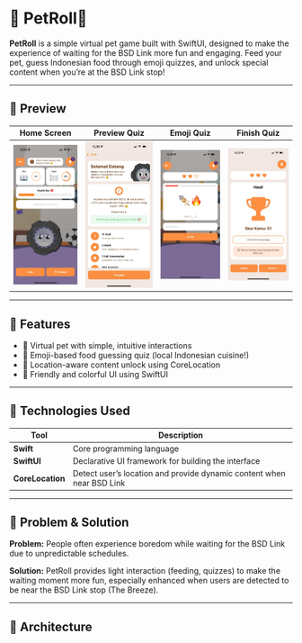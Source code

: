 # 🐾 PetRoll🛞

**PetRoll** is a simple virtual pet game built with SwiftUI, designed to make the experience of waiting for the BSD Link more fun and engaging. Feed your pet, guess Indonesian food through emoji quizzes, and unlock special content when you’re at the BSD Link stop!

---

## 📱 Preview

| Home Screen | Preview Quiz | Emoji Quiz | Finish Quiz |
|-------------|-----------|-------------|-------------|
| ![home](Screenshot/HomeScreen.jpeg) | ![preview](Screenshot/PreviewQuizView.jpeg) | ![quiz](Screenshot/QuizView.jpeg) | ![finish](Screenshot/FinishQuizView.jpeg) |

---

## 🎯 Features

- 🐶 Virtual pet with simple, intuitive interactions
- 🍛 Emoji-based food guessing quiz (local Indonesian cuisine!)
- 📍 Location-aware content unlock using CoreLocation
- 🎨 Friendly and colorful UI using SwiftUI

---

## 🚀 Technologies Used

| Tool | Description |
|------|-------------|
| **Swift** | Core programming language |
| **SwiftUI** | Declarative UI framework for building the interface |
| **CoreLocation** | Detect user’s location and provide dynamic content when near BSD Link |

---

## 🧠 Problem & Solution

**Problem:** People often experience boredom while waiting for the BSD Link due to unpredictable schedules.

**Solution:** PetRoll provides light interaction (feeding, quizzes) to make the waiting moment more fun, especially enhanced when users are detected to be near the BSD Link stop (The Breeze).

---

## 🧩 Architecture

